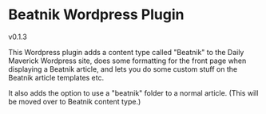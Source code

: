 # Beatnik Wordpress Plugin

v0.1.3

This Wordpress plugin adds a content type called "Beatnik" to the Daily Maverick Wordpress site, does some formatting for the front page when displaying a Beatnik article, and lets you do some custom stuff on the Beatnik article templates etc.

It also adds the option to use a "beatnik" folder to a normal article. (This will be moved over to Beatnik content type.)
